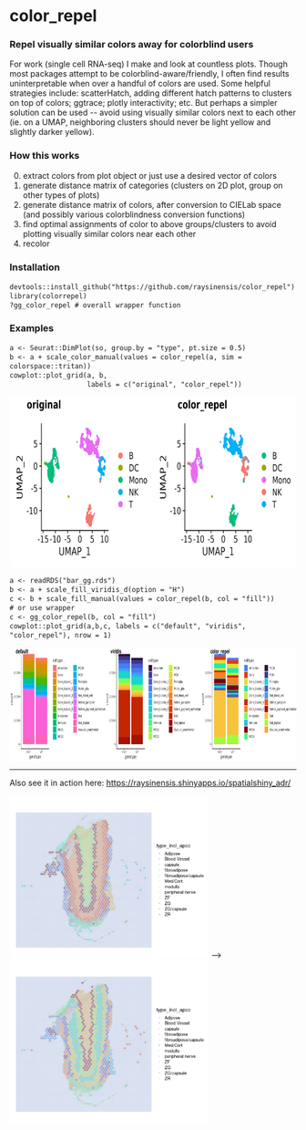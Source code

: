 # color_repel

### Repel visually similar colors away for colorblind users

For work (single cell RNA-seq) I make and look at countless plots. Though most packages attempt to be colorblind-aware/friendly, I often find results uninterpretable when over a handful of colors are used. Some helpful strategies include: scatterHatch, adding different hatch patterns to clusters on top of colors; ggtrace; plotly interactivity; etc. But perhaps a simpler solution can be used -- avoid using visually similar colors next to each other (ie. on a UMAP, neighboring clusters should never be light yellow and slightly darker yellow).

### How this works

0. extract colors from plot object or just use a desired vector of colors
1. generate distance matrix of categories (clusters on 2D plot, group on other types of plots)
2. generate distance matrix of colors, after conversion to CIELab space (and possibly various colorblindness conversion functions)
3. find optimal assignments of color to above groups/clusters to avoid plotting visually similar colors near each other
4. recolor

### Installation

```
devtools::install_github("https://github.com/raysinensis/color_repel")
library(colorrepel)
?gg_color_repel # overall wrapper function
```

### Examples

```
a <- Seurat::DimPlot(so, group.by = "type", pt.size = 0.5)
b <- a + scale_color_manual(values = color_repel(a, sim = colorspace::tritan))
cowplot::plot_grid(a, b, 
                   labels = c("original", "color_repel"))
```

<img align="center" width="700" height="300" src="vignettes/scRNAseqUMAP_example.png">

```
a <- readRDS("bar_gg.rds")
b <- a + scale_fill_viridis_d(option = "H")
c <- b + scale_fill_manual(values = color_repel(b, col = "fill"))
# or use wrapper
c <- gg_color_repel(b, col = "fill")
cowplot::plot_grid(a,b,c, labels = c("default", "viridis", "color_repel"), nrow = 1)
```

<img align="center" width="900" height="200" src="vignettes/stackbar_example.png">

---------------

Also see it in action here: https://raysinensis.shinyapps.io/spatialshiny_adr/

<img width="350" height="285" src="vignettes/adr1.png">  -->  <img width="350" height="285" src="vignettes/adr2.png">
